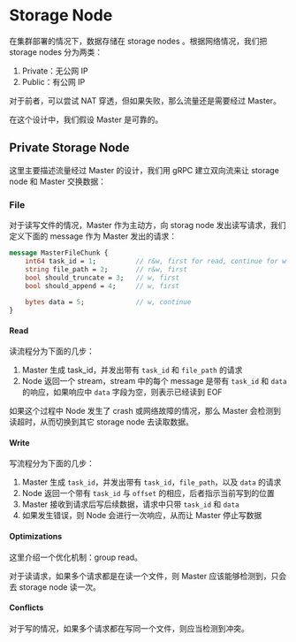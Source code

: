 # Storage Node
在集群部署的情况下，数据存储在 storage nodes 。根据网络情况，我们把 storage nodes 分为两类：
1. Private：无公网 IP
2. Public：有公网 IP

对于前者，可以尝试 NAT 穿透，但如果失败，那么流量还是需要经过 Master。

在这个设计中，我们假设 Master 是可靠的。

## Private Storage Node
这里主要描述流量经过 Master 的设计，我们用 gRPC 建立双向流来让 storage node 和 Master 交换数据：

### File
对于读写文件的情况，Master 作为主动方，向 storag node 发出读写请求，我们定义下面的 message 作为 Master 发出的请求：
```protobuf
message MasterFileChunk {
    int64 task_id = 1;          // r&w, first for read, continue for w
    string file_path = 2;       // r&w, first
    bool should_truncate = 3;   // w, first
    bool should_append = 4;     // w, first
    
    bytes data = 5;             // w, continue
}
```

#### Read
读流程分为下面的几步：
1. Master 生成 task_id，并发出带有 `task_id` 和 `file_path` 的请求
2. Node 返回一个 stream，stream 中的每个 message 是带有 `task_id` 和 `data` 的响应，如果响应中 `data` 字段为空，则表示已经读到 EOF

如果这个过程中 Node 发生了 crash 或网络故障的情况，那么 Master 会检测到读超时，从而切换到其它 storage node 去读取数据。

#### Write
写流程分为下面的几步：
1. Master 生成 `task_id`，并发出带有 `task_id`，`file_path`，以及 `data` 的请求
2. Node 返回一个带有 `task_id` 与 `offset` 的相应，后者指示当前写到的位置
3. Master 接收到请求后写后续数据，请求中只带 `task_id` 和 `data`
4. 如果发生错误，则 Node 会进行一次响应，从而让 Master 停止写数据

#### Optimizations
这里介绍一个优化机制：group read。

对于读请求，如果多个请求都是在读一个文件，则 Master 应该能够检测到，只会去 storage node 读一次。

#### Conflicts
对于写的情况，如果多个请求都在写同一个文件，则应当检测到冲突。



